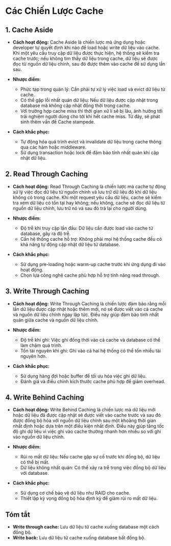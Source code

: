 # Các Chiến Lược Cache

## 1. Cache Aside

- **Cách hoạt động:** Cache Aside là chiến lược mà ứng dụng hoặc developer tự quyết định khi nào để load hoặc write dữ liệu vào cache. Khi một yêu cầu truy cập dữ liệu được thực hiện, hệ thống sẽ kiểm tra cache trước; nếu không tìm thấy dữ liệu trong cache, dữ liệu sẽ được đọc từ nguồn dữ liệu chính, sau đó được thêm vào cache để sử dụng lần sau.

- **Nhược điểm:**
  - Phức tạp trong quản lý: Cần phải tự xử lý việc load và evict dữ liệu từ cache.
  - Có thể gặp lỗi nhất quán dữ liệu: Nếu dữ liệu được cập nhật trong database mà không cập nhật đồng thời trong cache.
  - Với trường hợp cache miss thì thời gian xử lí sẽ bị lâu, ảnh hưởng tới trải nghiệm người dùng cho tới khi hết cache miss. Từ đây, sẽ phát sinh thêm vấn đề Cache stampede.

- **Cách khắc phục:**
  - Tự động hóa quá trình evict và invalidate dữ liệu trong cache thông qua các hàm hoặc middleware.
  - Sử dụng transaction hoặc lock để đảm bảo tính nhất quán khi cập nhật dữ liệu.

## 2. Read Through Caching

- **Cách hoạt động:** Read Through Caching là chiến lược mà cache tự động xử lý việc đọc dữ liệu từ nguồn chính và lưu trữ dữ liệu đó khi dữ liệu không có trong cache. Khi một request yêu cầu dữ liệu, cache sẽ kiểm tra xem dữ liệu có tồn tại hay không; nếu không, cache sẽ đọc dữ liệu từ nguồn dữ liệu chính, lưu trữ nó và sau đó trả lại cho người dùng.

- **Nhược điểm:**
  - Độ trễ khi truy cập lần đầu: Dữ liệu cần được load vào cache từ database, gây ra độ trễ.
  - Cần hệ thống cache hỗ trợ: Không phải mọi hệ thống cache đều có khả năng tự động cập nhật dữ liệu từ database.

- **Cách khắc phục:**
  - Sử dụng pre-loading hoặc warm-up cache trước khi ứng dụng đi vào hoạt động.
  - Chọn lựa công nghệ cache phù hợp hỗ trợ tính năng read through.

## 3. Write Through Caching

- **Cách hoạt động:** Write Through Caching là chiến lược đảm bảo rằng mỗi lần dữ liệu được cập nhật hoặc thêm mới, nó sẽ được viết vào cả cache và nguồn dữ liệu chính ngay lập tức. Điều này giúp đảm bảo tính nhất quán giữa cache và nguồn dữ liệu chính.

- **Nhược điểm:**
  - Độ trễ khi ghi: Việc ghi đồng thời vào cả cache và database có thể làm chậm quá trình.
  - Tốn tài nguyên khi ghi: Ghi vào cả hai hệ thống có thể tốn nhiều tài nguyên hơn.

- **Cách khắc phục:**
  - Sử dụng hàng đợi hoặc buffer để tối ưu hóa việc ghi dữ liệu.
  - Đánh giá và điều chỉnh kích thước cache phù hợp để giảm overhead.

## 4. Write Behind Caching

- **Cách hoạt động:** Write Behind Caching là chiến lược mà dữ liệu mới hoặc dữ liệu đã được cập nhật sẽ được viết vào cache trước và sau đó được đồng bộ hóa với nguồn dữ liệu chính sau một khoảng thời gian nhất định hoặc dựa trên một điều kiện nhất định. Điều này giúp tăng tốc độ ghi dữ liệu vì việc ghi vào cache thường nhanh hơn nhiều so với ghi vào nguồn dữ liệu chính.

- **Nhược điểm:**
  - Rủi ro mất dữ liệu: Nếu cache gặp sự cố trước khi đồng bộ, dữ liệu có thể bị mất.
  - Dữ liệu không nhất quán: Có thể xảy ra trễ trong việc đồng bộ dữ liệu với database.

- **Cách khắc phục:**
  - Sử dụng cơ chế bảo vệ dữ liệu như RAID cho cache.
  - Thiết lập kỳ vọng đồng bộ hóa định kỳ để giảm rủi ro mất dữ liệu.

## Tóm tắt

- **Write through cache:** Lưu dữ liệu từ cache xuống database một cách đồng bộ.
- **Write back:** Lưu dữ liệu từ cache xuống database bất đồng bộ.
